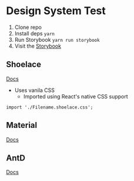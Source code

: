 # Design System Test

1. Clone repo
2. Install deps `yarn`
3. Run Storybook `yarn run storybook`
4. Visit the [Storybook](http://localhost:6006/)

## Shoelace
[Docs](https://shoelace.style/)

- Uses vanila CSS
  - Imported using React's native CSS support

```
import './Filename.shoelace.css';
```

## Material
[Docs](https://mui.com/material-ui/getting-started/overview/)

## AntD
[Docs](https://ant.design/docs/react/introduce)
